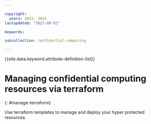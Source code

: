 ```yaml
---

copyright:
  years: 2023, 2023
lastupdated: "2023-08-02"

keywords: 

subcollection: confidential-computing

---
```


{{site.data.keyword.attribute-definition-list}}

# Managing confidential computing resources via terraform
{: #manage-terraform}

Use terraform templates to manage and deploy your hyper protected resources.



